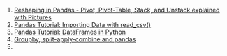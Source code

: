 1. [Reshaping in Pandas - Pivot, Pivot-Table, Stack, and Unstack explained with Pictures](https://nikgrozev.com/2015/07/01/reshaping-in-pandas-pivot-pivot-table-stack-and-unstack-explained-with-pictures/)
2. [Pandas Tutorial: Importing Data with read_csv()](https://www.datacamp.com/community/tutorials/pandas-read-csv)
3. [Pandas Tutorial: DataFrames in Python](https://www.datacamp.com/community/tutorials/pandas-tutorial-dataframe-python)
4. [Groupby, split-apply-combine and pandas](https://www.datacamp.com/community/tutorials/pandas-split-apply-combine-groupby) 
5. 
